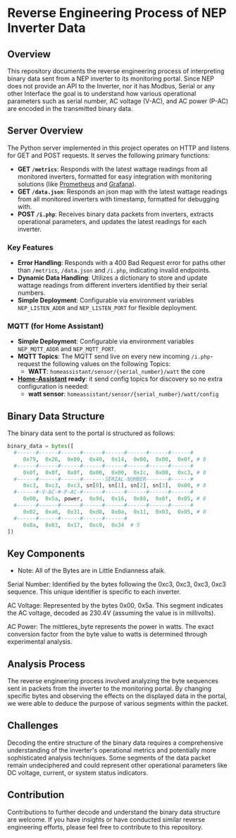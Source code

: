 # Reverse Engineering Process of NEP Inverter Data

## Overview

This repository documents the reverse engineering process of interpreting binary data sent from a NEP inverter to its monitoring portal. Since NEP does not provide an API to the Inverter, nor it has Modbus, Serial or any other Interface the goal is to understand how various operational parameters such as serial number, AC voltage (V-AC), and AC power (P-AC) are encoded in the transmitted binary data.

## Server Overview

The Python server implemented in this project operates on HTTP and listens for GET and POST requests. It serves the following primary functions:

- **GET `/metrics`**: Responds with the latest wattage readings from all monitored inverters, formatted for easy integration with monitoring solutions (like [Prometheus](https://prometheus.io/) and [Grafana](https://grafana.com/grafana/)).
- **GET `/data.json`**: Responds an json map with the latest wattage readings from all monitored inverters with timestamp, formatted for debugging with.
- **POST `/i.php`**: Receives binary data packets from inverters, extracts operational parameters, and updates the latest readings for each inverter.

### Key Features

- **Error Handling**: Responds with a 400 Bad Request error for paths other than `/metrics`, `/data.json` and `/i.php`, indicating invalid endpoints.
- **Dynamic Data Handling**: Utilizes a dictionary to store and update wattage readings from different inverters identified by their serial numbers.
- **Simple Deployment**: Configurable via environment variables `NEP_LISTEN_ADDR` and `NEP_LISTEN_PORT` for flexible deployment.

### MQTT (for Home Assistant)
- **Simple Deployment**: Configurable via environment variables `NEP_MQTT_ADDR` and `NEP_MQTT_PORT`.
- **MQTT Topics**: The MQTT send live on every new incoming `/i.php`-request the following values on the following Topics:
  - **WATT**: `homeassistant/sensor/{serial_number}/watt` the core
- **[Home-Assistant](https://www.home-assistant.io/integrations/mqtt) ready**: it send config topics for discovery so no extra configuration is needed:
  - **watt sensor**: `homeassistant/sensor/{serial_number}/watt/config`

## Binary Data Structure

The binary data sent to the portal is structured as follows:

```python
binary_data = bytes([
  #------#------#------#------#------#------#------#------#
     0x79,  0x26,  0x00,  0x40,  0x14,  0x00,  0x00,  0x0f, # 8
  #------#------#------#------#------#------#------#------#
     0x0f,  0x0f,  0x0f,  0x00,  0x00,  0x1c,  0x00,  0xc3, # 8
  #------#------#------#-------SERIAL-NUMBER-------#------#
     0xc3,  0xc3,  0xc3, sn[0], sn[1], sn[2], sn[3],  0x00, # 8
  #------#-V-AC-#-P-AC-#------#------#------#------#------#
     0x00,  0x5a, power,  0x9d,  0x16,  0x80,  0x0f,  0x05, # 8
  #------#------#------#------#------#------#------#------#
     0x02,  0xa6,  0x31,  0xd0,  0x0a,  0x11,  0x03,  0x05, # 8
  #------#------#------#------#------#
     0x8a,  0x63,  0x17,  0xc0,  0x34  # 5
])
```

## Key Components
- Note: All of the Bytes are in Little Endianness afaik.

Serial Number: Identified by the bytes following the 0xc3, 0xc3, 0xc3, 0xc3 sequence. This unique identifier is specific to each inverter.

AC Voltage: Represented by the bytes 0x00, 0x5a. This segment indicates the AC voltage, decoded as 230.4V (assuming the value is in millivolts).

AC Power: The mittleres_byte represents the power in watts. The exact conversion factor from the byte value to watts is determined through experimental analysis.

## Analysis Process
The reverse engineering process involved analyzing the byte sequences sent in packets from the inverter to the monitoring portal. By changing specific bytes and observing the effects on the displayed data in the portal, we were able to deduce the purpose of various segments within the packet.

## Challenges
Decoding the entire structure of the binary data requires a comprehensive understanding of the inverter's operational metrics and potentially more sophisticated analysis techniques. Some segments of the data packet remain undeciphered and could represent other operational parameters like DC voltage, current, or system status indicators.

## Contribution
Contributions to further decode and understand the binary data structure are welcome. If you have insights or have conducted similar reverse engineering efforts, please feel free to contribute to this repository.

